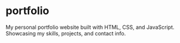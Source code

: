 # portfolio
My personal portfolio website built with HTML, CSS, and JavaScript. Showcasing my skills, projects, and contact info.
